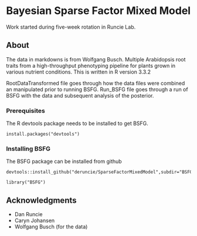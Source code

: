 # Bayesian Sparse Factor Mixed Model

Work started during five-week rotation in Runcie Lab. 

## About

The data in markdowns is from Wolfgang Busch. Multiple Arabidopsis root traits from a 
high-throughput phenotyping pipeline for plants grown in various nutrient conditions.
This is written in R version 3.3.2

RootDataTransformed file goes through how the data files were combined an manipulated
prior to running BSFG.
Run_BSFG file goes through a run of BSFG with the data and subsequent analysis of the posterior.

### Prerequisites
The R devtools package needs to be installed to get BSFG.

``` {r prereq}
install.packages("devtools")

```
### Installing BSFG

The BSFG package can be installed from github

```{r install}
devtools::install_github("deruncie/SparseFactorMixedModel",subdir="BSFG",ref="one_general_model")

library("BSFG")
```


## Acknowledgments

* Dan Runcie
* Caryn Johansen
* Wolfgang Busch (for the data)


